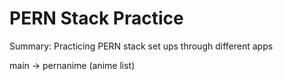 # PERN Stack Practice

Summary: Practicing PERN stack set ups through different apps

main -> pernanime (anime list)
